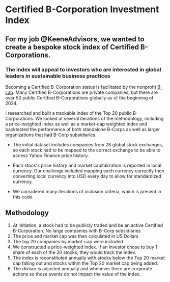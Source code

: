 # Certified B-Corporation Investment Index

## For my job @KeeneAdvisors, we wanted to create a bespoke stock index of Certified B-Corporations.
### The index will appeal to investors who are interested in global leaders in sustainable business practices

Becoming a Certified B-Corporation status is facilitated by the nonprofit [B-Lab]([url](https://usca.bcorporation.net/)). Many Certified B-Corporations are private companies, but there are over 50 public Certified B-Corporations globally as of the beginning of 2024.

I researched and built a trackable index of the Top 20 public B-Corporations. We looked at several iterations of the methodology, including a price-weighted index as well as a market-cap weighted index and backtested the performance of both standalone B-Corps as well as larger organizations that had B-Corp subsidiaries.

- The initial dataset includes companies from 28 global stock exchanges, so each stock had to be mapped to the correct exchange to be able to access Yahoo Finance price history.

- Each stock's price history and market capitalization is reported in local currency. Our challenge included mapping each currency correctly then converting local currency into USD every day to allow for standardized currency.

- We considered many iterations of inclusion criteria, which is present in this code

## Methodology
1. At initiation, a stock had to be publicly traded and be an active Certified B-Corporation. No large companies with B-Corp subsidiaries
2. The price and market cap was then calculated in US Dollars
3. The top 20 companies by market-cap were included
4. We constructed a price-weighted index. If an investor chose to buy 1 share of each of the 20 stocks, they would track the index.
5. The index is reconstituted annually with stocks below the Top 20 market cap falling out and stocks within the Top 20 market cap being added.
6. The divisor is adjusted annually and whenever there are corporate actions so those events do not impact the value of the index.

